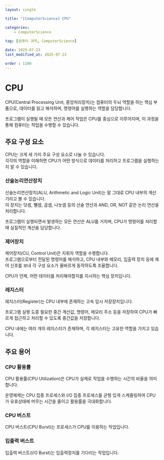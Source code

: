 ```yaml
---
layout: single

title: "[ComputerScience] CPU"

categories:
    - ComputerScience
    
tag: [컴퓨터 과학, ComputerScience]

date: 2025-07-23
last_modified_at: 2025-07-23

order : 1100
---
```


# CPU

CPU(Central Processing Unit, 중앙처리장치)는 컴퓨터의 두뇌 역할을 하는 핵심 부품으로, 데이터를 읽고 해석하며, 명령어를 실행하는 역할을 담당합니다.

프로그램이 실행될 때 모든 연산과 제어 작업은 CPU를 중심으로 이루어지며, 이 과정을 통해 컴퓨터는 작업을 수행할 수 있습니다.

## 주요 구성 요소

CPU는 크게 세 가지 주요 구성 요소로 나눌 수 있습니다.  
각각의 역할을 이해하면 CPU가 어떤 방식으로 데이터를 처리하고 프로그램을 실행하는지 알 수 있습니다.

### 산술논리연산장치

산술논리연산장치(ALU, Arithmetic and Logic Unit)는 말 그대로 CPU 내부의 계산기라고 볼 수 있습니다.  
이 장치는 덧셈, 뺄셈, 곱셈, 나눗셈 등의 산술 연산과 AND, OR, NOT 같은 논리 연산을 처리합니다.

프로그램이 실행되면서 발생하는 모든 연산은 ALU를 거치며, CPU가 명령어를 처리할 때 실질적인 계산을 담당합니다.

### 제어장치

제어장치(CU, Control Unit)은 지휘자 역할을 수행합니다.  
프로그램으로부터 전달된 명령어를 해석하고, CPU 내부와 메모리, 입출력 장치 등에 제어 신호를 보내 각 구성 요소가 올바르게 동작하도록 조율합니다.

CPU가 언제, 어떤 데이터를 처리해야할지를 지시하는 핵심 장치입니다.

### 레지스터

레지스터(Register)는 CPU 내부에 존재하는 고속 임시 저장장치입니다.

프로그램 실행 도중 필요한 중간 계산값, 명령어, 메모리 주소 등을 저장하여 CPU가 빠르게 접근하고 처리할 수 있도록 중간값을 저장합니다.

CPU 내에는 여러 개의 레지스터가 존재하며, 각 레지스터는 고유한 역할을 가지고 있습니다.

## 주요 용어

### CPU 활용률

CPU 활용률(CPU Utilization)은 CPU가 실제로 작업을 수행하는 시간의 비율을 의미합니다.

운영체제는 CPU 집중 프로세스와 I/O 집중 프로세스를 균형 있게 스케줄링하여 CPU가 유휴상태에 머무는 시간을 줄이고 활용률을 극대화합니다.

### CPU 버스트

CPU 버스트(CPU Burst)는 프로세스가 CPU를 이용하는 작업입니다.

### 입출력 버스트

입출력 버스트(I/O Burst)는 입출력장치를 기다리는 작업입니다.